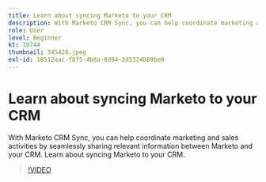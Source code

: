 ```yaml
---
title: Learn about syncing Marketo to your CRM
description: With Marketo CRM Sync, you can help coordinate marketing and sales activities by seamlessly sharing relevant information between Marketo and your CRM. Learn about syncing Marketo to your CRM.
role: User
level: Beginner
kt: 10744
thumbnail: 345428.jpeg
exl-id: 18512aac-f8f5-4b8a-8d94-2d5324089be0
---
```

# Learn about syncing Marketo to your CRM

With Marketo CRM Sync, you can help coordinate marketing and sales activities by seamlessly sharing relevant information between Marketo and your CRM. Learn about syncing Marketo to your CRM.

>[!VIDEO](https://video.tv.adobe.com/v/345428/?quality=12&learn=on)
